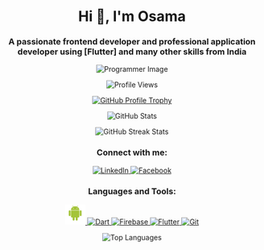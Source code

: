 <!DOCTYPE html>
<html lang="en">
<head>
  <meta charset="UTF-8">
  <meta name="viewport" content="width=device-width, initial-scale=1.0">
  <title>Osama's Profile</title>
</head>
<body>

<h1 align="center">Hi 👋, I'm Osama</h1>
<h3 align="center">A passionate frontend developer and professional application developer using [Flutter] and many other skills from India</h3>

<p align="center">
  <img src="https://avatars.githubusercontent.com/u/164940168?v=4&size=200" alt="Programmer Image" width="200" />
</p>

<p align="center">
  <img src="https://komarev.com/ghpvc/?username=osamaeldee&label=Profile%20views&color=0e75b6&style=flat" alt="Profile Views" />
</p>

<p align="center">
  <a href="https://github.com/ryo-ma/github-profile-trophy">
    <img src="https://github-profile-trophy.vercel.app/?username=osamaeldee" alt="GitHub Profile Trophy" />
  </a>
</p>

<p align="center">
  <img src="https://github-readme-stats.vercel.app/api?username=osamaeldee&show_icons=true&locale=en" alt="GitHub Stats" />
</p>

<p align="center">
  <img src="https://github-readme-streak-stats.herokuapp.com/?user=osamaeldee" alt="GitHub Streak Stats" />
</p>

<h3 align="center">Connect with me:</h3>
<p align="center">
  <a href="https://www.linkedin.com/in/osama-islam-833394317/?trk=opento_sprofile_details">
    <img src="https://raw.githubusercontent.com/rahuldkjain/github-profile-readme-generator/master/src/images/icons/Social/linked-in-alt.svg" alt="LinkedIn" height="30" width="40" />
  </a>
  <a href="https://web.facebook.com/profile.php?id=100095681550547&locale=ar_ar">
    <img src="https://raw.githubusercontent.com/rahuldkjain/github-profile-readme-generator/master/src/images/icons/Social/facebook.svg" alt="Facebook" height="30" width="40" />
  </a>
</p>

<h3 align="center">Languages and Tools:</h3>
<p align="center">
  <a href="https://developer.android.com" target="_blank" rel="noreferrer">
    <img src="https://raw.githubusercontent.com/devicons/devicon/master/icons/android/android-original-wordmark.svg" alt="Android" width="40" height="40"/>
  </a>
  <a href="https://dart.dev" target="_blank" rel="noreferrer">
    <img src="https://www.vectorlogo.zone/logos/dartlang/dartlang-icon.svg" alt="Dart" width="40" height="40"/>
  </a>
  <a href="https://firebase.google.com/" target="_blank" rel="noreferrer">
    <img src="https://www.vectorlogo.zone/logos/firebase/firebase-icon.svg" alt="Firebase" width="40" height="40"/>
  </a>
  <a href="https://flutter.dev" target="_blank" rel="noreferrer">
    <img src="https://www.vectorlogo.zone/logos/flutterio/flutterio-icon.svg" alt="Flutter" width="40" height="40"/>
  </a>
  <a href="https://git-scm.com/" target="_blank" rel="noreferrer">
    <img src="https://www.vectorlogo.zone/logos/git-scm/git-scm-icon.svg" alt="Git" width="40" height="40"/>
  </a>
</p>

<p align="center">
  <img src="https://github-readme-stats.vercel.app/api/top-langs/?username=osamaeldee&layout=compact&langs_count=10" alt="Top Languages" />
</p>

</body>
</html>
